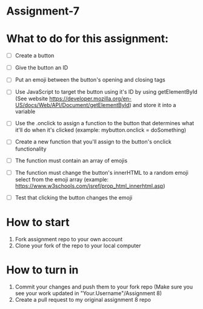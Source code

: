 # Assignment-7

# What to do for this assignment:

- [ ]  Create a button
- [ ]  Give the button an ID
- [ ]  Put an emoji between the button's opening and closing tags
- [ ]  Use JavaScript to target the button using it's ID by using getElementById (See website https://developer.mozilla.org/en-US/docs/Web/API/Document/getElementById) and store it into a variable
- [ ]  Use the .onclick to assign a function to the button that determines what it'll do when it's clicked (example: mybutton.onclick = doSomething)
- [ ]  Create a new function that you'll assign to the button's onclick functionality
  - [ ]  The function must contain an array of emojis
  - [ ]  The function must change the button's innerHTML to a random emoji select from the emoji array (example: https://www.w3schools.com/jsref/prop_html_innerhtml.asp)
- [ ]  Test that clicking the button changes the emoji


# How to start
  1. Fork assignment repo to your own account
  2. Clone your fork of the repo to your local computer

# How to turn in
  1. Commit your changes and push them to your fork repo (Make sure you see your work updated in "Your.Username"/Assignment 8)
  2. Create a pull request to my original assignment 8 repo
